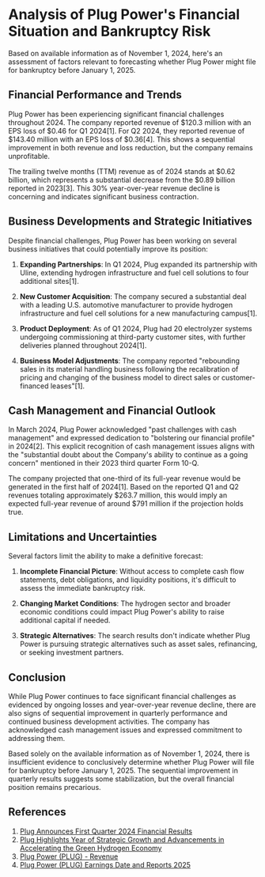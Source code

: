 # Analysis of Plug Power's Financial Situation and Bankruptcy Risk

Based on available information as of November 1, 2024, here's an assessment of factors relevant to forecasting whether Plug Power might file for bankruptcy before January 1, 2025.

## Financial Performance and Trends

Plug Power has been experiencing significant financial challenges throughout 2024. The company reported revenue of $120.3 million with an EPS loss of $0.46 for Q1 2024[1]. For Q2 2024, they reported revenue of $143.40 million with an EPS loss of $0.36[4]. This shows a sequential improvement in both revenue and loss reduction, but the company remains unprofitable.

The trailing twelve months (TTM) revenue as of 2024 stands at $0.62 billion, which represents a substantial decrease from the $0.89 billion reported in 2023[3]. This 30% year-over-year revenue decline is concerning and indicates significant business contraction.

## Business Developments and Strategic Initiatives

Despite financial challenges, Plug Power has been working on several business initiatives that could potentially improve its position:

1. **Expanding Partnerships**: In Q1 2024, Plug expanded its partnership with Uline, extending hydrogen infrastructure and fuel cell solutions to four additional sites[1].

2. **New Customer Acquisition**: The company secured a substantial deal with a leading U.S. automotive manufacturer to provide hydrogen infrastructure and fuel cell solutions for a new manufacturing campus[1].

3. **Product Deployment**: As of Q1 2024, Plug had 20 electrolyzer systems undergoing commissioning at third-party customer sites, with further deliveries planned throughout 2024[1].

4. **Business Model Adjustments**: The company reported "rebounding sales in its material handling business following the recalibration of pricing and changing of the business model to direct sales or customer-financed leases"[1].

## Cash Management and Financial Outlook

In March 2024, Plug Power acknowledged "past challenges with cash management" and expressed dedication to "bolstering our financial profile" in 2024[2]. This explicit recognition of cash management issues aligns with the "substantial doubt about the Company's ability to continue as a going concern" mentioned in their 2023 third quarter Form 10-Q.

The company projected that one-third of its full-year revenue would be generated in the first half of 2024[1]. Based on the reported Q1 and Q2 revenues totaling approximately $263.7 million, this would imply an expected full-year revenue of around $791 million if the projection holds true.

## Limitations and Uncertainties

Several factors limit the ability to make a definitive forecast:

1. **Incomplete Financial Picture**: Without access to complete cash flow statements, debt obligations, and liquidity positions, it's difficult to assess the immediate bankruptcy risk.

2. **Changing Market Conditions**: The hydrogen sector and broader economic conditions could impact Plug Power's ability to raise additional capital if needed.

3. **Strategic Alternatives**: The search results don't indicate whether Plug Power is pursuing strategic alternatives such as asset sales, refinancing, or seeking investment partners.

## Conclusion

While Plug Power continues to face significant financial challenges as evidenced by ongoing losses and year-over-year revenue decline, there are also signs of sequential improvement in quarterly performance and continued business development activities. The company has acknowledged cash management issues and expressed commitment to addressing them.

Based solely on the available information as of November 1, 2024, there is insufficient evidence to conclusively determine whether Plug Power will file for bankruptcy before January 1, 2025. The sequential improvement in quarterly results suggests some stabilization, but the overall financial position remains precarious.

## References

1. [Plug Announces First Quarter 2024 Financial Results](https://www.ir.plugpower.com/press-releases/news-details/2024/Plug-Announces-First-Quarter-2024-Financial-Results/default.aspx)
2. [Plug Highlights Year of Strategic Growth and Advancements in Accelerating the Green Hydrogen Economy](https://www.ir.plugpower.com/press-releases/news-details/2024/Plug-Highlights-Year-of-Strategic-Growth-and-Advancements-in-Accelerating-the-Green-Hydrogen-Economy/default.aspx)
3. [Plug Power (PLUG) - Revenue](https://companiesmarketcap.com/plug-power/revenue/)
4. [Plug Power (PLUG) Earnings Date and Reports 2025](https://www.marketbeat.com/stocks/NASDAQ/PLUG/earnings/)